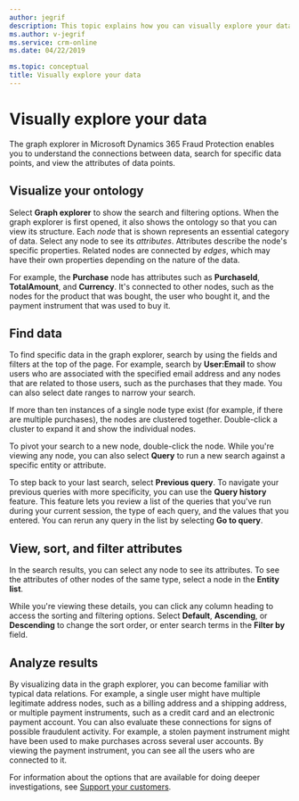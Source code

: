 ```yaml
---
author: jegrif
description: This topic explains how you can visually explore your data in Microsoft Dynamics 365 Fraud Protection.
ms.author: v-jegrif
ms.service: crm-online
ms.date: 04/22/2019

ms.topic: conceptual
title: Visually explore your data
---
```


# Visually explore your data

The graph explorer in Microsoft Dynamics 365 Fraud Protection enables you to understand the connections between data, search for specific data points, and view the attributes of data points.

## Visualize your ontology

Select **Graph explorer** to show the search and filtering options. When the graph explorer is first opened, it also shows the ontology so that you can view its structure. Each *node* that is shown represents an essential category of data. Select any node to see its *attributes*. Attributes describe the node's specific properties. Related nodes are connected by *edges*, which may have their own properties depending on the nature of the data.

For example, the **Purchase** node has attributes such as **PurchaseId**, **TotalAmount**, and **Currency**. It's connected to other nodes, such as the nodes for the product that was bought, the user who bought it, and the payment instrument that was used to buy it.

## Find data

To find specific data in the graph explorer, search by using the fields and filters at the top of the page. For example, search by **User:Email** to show users who are associated with the specified email address and any nodes that are related to those users, such as the purchases that they made. You can also select date ranges to narrow your search.

If more than ten instances of a single node type exist (for example, if there are multiple purchases), the nodes are clustered together. Double-click a cluster to expand it and show the individual nodes.

To pivot your search to a new node, double-click the node. While you're viewing any node, you can also select **Query** to run a new search against a specific entity or attribute.

To step back to your last search, select **Previous query**. To navigate your previous queries with more specificity, you can use the **Query history** feature. This feature lets you review a list of the queries that you've run during your current session, the type of each query, and the values that you entered. You can rerun any query in the list by selecting **Go to query**.

## View, sort, and filter attributes

In the search results, you can select any node to see its attributes. To see the attributes of other nodes of the same type, select a node in the **Entity list**.

While you're viewing these details, you can click any column heading to access the sorting and filtering options. Select **Default**, **Ascending**, or **Descending** to change the sort order, or enter search terms in the **Filter by** field.

## Analyze results

By visualizing data in the graph explorer, you can become familiar with typical data relations. For example, a single user might have multiple legitimate address nodes, such as a billing address and a shipping address, or multiple payment instruments, such as a credit card and an electronic payment account. You can also evaluate these connections for signs of possible fraudulent activity. For example, a stolen payment instrument might have been used to make purchases across several user accounts. By viewing the payment instrument, you can see all the users who are connected to it.

For information about the options that are available for doing deeper investigations, see [Support your customers](risk-support.md).
